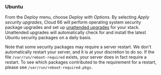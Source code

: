 <!-- post: -->


### Ubuntu

From the _Deploy_ menu, choose _Deploy with Options_. By selecting _Apply security upgrades_, Cloud 66 will perform operating system security package upgrades and set up [unattended upgrades](https://help.ubuntu.com/community/AutomaticSecurityUpdates) for your stack. Unattended upgrades will automatically check for and install the latest Ubuntu security packages on a daily basis.

Note that some security packages may require a server restart. We don't automatically restart your server, and it is at your discretion to do so. If the file `/var/run/reboot-required` exists, your server does in fact require a restart. To see which packages contributed to the requirement for a restart, please see `/var/run/reboot-required.pkgs`.

